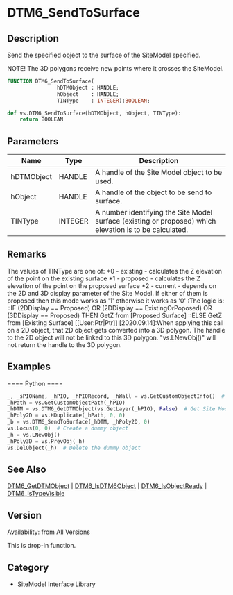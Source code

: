 # DTM6_SendToSurface

## Description
Send the specified object to the surface of the SiteModel specified.

NOTE! The 3D polygons receive new points where it crosses the SiteModel.

```pascal
FUNCTION DTM6_SendToSurface(
				hDTMObject : HANDLE;
				hObject    : HANDLE;
				TINType    : INTEGER):BOOLEAN;
```

```python
def vs.DTM6_SendToSurface(hDTMObject, hObject, TINType):
    return BOOLEAN
```

## Parameters
|Name|Type|Description|
|---|---|---|
|hDTMObject|HANDLE|A handle of the Site Model object to be used.|
|hObject|HANDLE|A handle of the object to be send to surface.|
|TINType|INTEGER|A number identifying the Site Model surface (existing or proposed) which elevation is to be calculated.|

## Remarks
The values of TINType are one of:
*0 - existing - calculates the Z elevation of the point on the existing surface
*1 - proposed - calculates the Z elevation of the point on the proposed surface
*2 - current - depends on the 2D and 3D display parameter of the Site Model. If either of them is proposed then this mode works as '1' otherwise it works as '0'
:The logic is:
::IF (2DDisplay == Proposed) OR (2DDisplay == ExistingOrPoposed) OR (3DDisplay == Proposed) THEN GetZ from [Proposed Surface]
::ELSE GetZ from [Existing Surface]
[[User:Ptr|Ptr]] [2020.09.14]:When applying this call on a 2D object, that 2D object gets converted into a 3D polygon. The handle to the 2D object will not be linked to this 3D polygon. "vs.LNewObj()" will not return the handle to the 3D polygon.

## Examples
==== Python ====
```python
_, _sPIOName, _hPIO, _hPIORecord, _hWall = vs.GetCustomObjectInfo()  # Get info from current PIO instance
_hPath = vs.GetCustomObjectPath(_hPIO)
_hDTM = vs.DTM6_GetDTMObject(vs.GetLayer(_hPIO), False)  # Get Site Model on the PIO's layer
_hPoly2D = vs.HDuplicate(_hPath, 0, 0)
_b = vs.DTM6_SendToSurface(_hDTM, _hPoly2D, 0)
vs.Locus(0, 0)  # Create a dummy object
_h = vs.LNewObj()
_hPoly3D = vs.PrevObj(_h)
vs.DelObject(_h)  # Delete the dummy object
```

## See Also
[DTM6_GetDTMObject](DTM6_GetDTMObject.md) | [DTM6_IsDTM6Object](DTM6_IsDTM6Object.md) | [DTM6_IsObjectReady](DTM6_IsObjectReady.md) | [DTM6_IsTypeVisible](DTM6_IsTypeVisible.md)

## Version
Availability: from All Versions

This is drop-in function.

## Category
* SiteModel Interface Library

